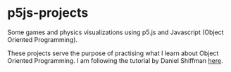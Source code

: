 # p5js-projects
Some games and physics visualizations using p5.js and Javascript (Object Oriented Programming).

These projects serve the purpose of practising what I learn about Object Oriented Programming. I am following the tutorial by Daniel Shiffman [here](https://www.youtube.com/playlist?list=PLRqwX-V7Uu6Zy51Q-x9tMWIv9cueOFTFA).
